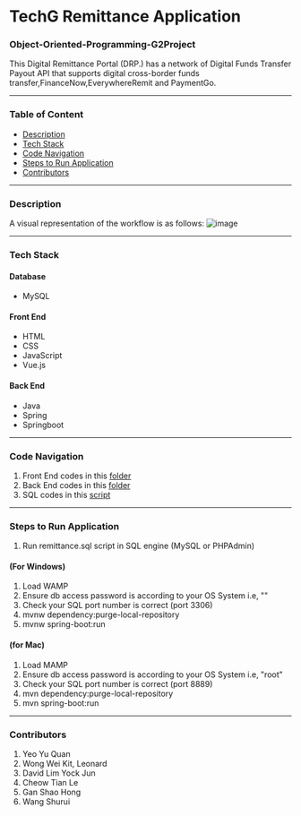 # TechG Remittance Application 
### Object-Oriented-Programming-G2Project

This Digital Remittance Portal (DRP.) has a network of Digital Funds Transfer Payout API that supports digital cross-border funds transfer,FinanceNow,EverywhereRemit
and PaymentGo.

---

### Table of Content
* [Description](/README.md#description)
* [Tech Stack](/README.md#tech-stack)
* [Code Navigation](/README.md#code-navigation)
* [Steps to Run Application](/README.md#steps-to-run-application)
* [Contributors](/README.md#contributors)

---

### Description
A visual representation of the workflow is as follows:
![image](https://user-images.githubusercontent.com/78516806/161027333-95c9164c-3df4-4644-a111-905d295bb621.png)

---

### Tech Stack
#### Database
* MySQL

#### Front End
* HTML
* CSS
* JavaScript
* Vue.js

#### Back End
* Java
* Spring
* Springboot

---

### Code Navigation 
1. Front End codes in this [folder](https://github.com/shaohong-g/Object-Orientated-Programming-G2Project/tree/main/frontend)
2. Back End codes in this [folder](https://github.com/shaohong-g/Object-Orientated-Programming-G2Project/tree/main/src)
3. SQL codes in this [script](https://github.com/shaohong-g/Object-Orientated-Programming-G2Project/blob/main/remittance.sql)

---

### Steps to Run Application
1. Run remittance.sql script in SQL engine (MySQL or PHPAdmin) 

#### (For Windows)
1. Load WAMP
2. Ensure db access password is according to your OS System i.e, "" 
3. Check your SQL port number is correct (port 3306)
4. mvnw dependency:purge-local-repository
5. mvnw spring-boot:run

#### (for Mac)
1. Load MAMP
2. Ensure db access password is according to your OS System i.e, "root"
3. Check your SQL port number is correct (port 8889)
4. mvn dependency:purge-local-repository
5. mvn spring-boot:run

---

### Contributors
1. Yeo Yu Quan
2. Wong Wei Kit, Leonard
3. David Lim Yock Jun
4. Cheow Tian Le
5. Gan Shao Hong
6. Wang Shurui 

